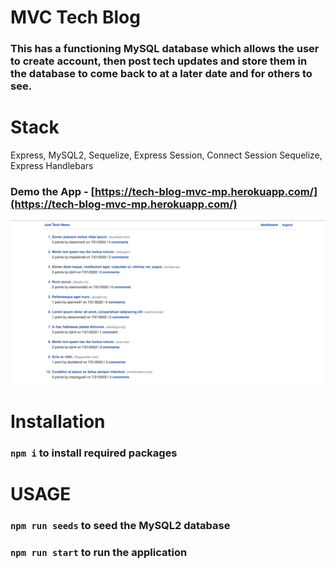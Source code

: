 # MVC Tech Blog

### This has a functioning MySQL database which allows the user to create account, then post tech updates and store them in the database to come back to at a later date and for others to see.

# Stack

Express, MySQL2, Sequelize, Express Session, Connect Session Sequelize, Express Handlebars

### Demo the App - [https://tech-blog-mvc-mp.herokuapp.com/](https://tech-blog-mvc-mp.herokuapp.com/)

![A demo of the application](./public/images/demo.png)

# Installation

### `npm i` to install required packages

# USAGE

### `npm run seeds` to seed the MySQL2 database

### `npm run start` to run the application
